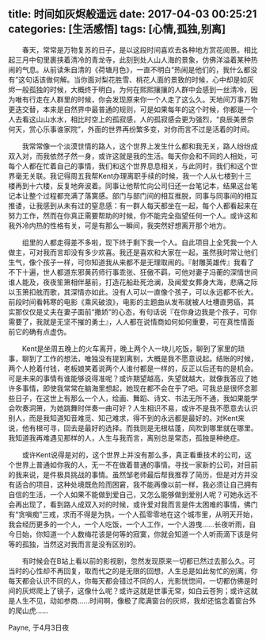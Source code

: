 title: 时间如灰烬般遥远
date: 2017-04-03 00:25:21
categories: [生活感悟]
tags: [心情,孤独,别离]
---
&emsp;&emsp;春天，常常是万物复苏的日子，是以这段时间喜欢去各种地方赏花阅景。相比起三月中旬里裹挟着清冷的青龙寺，此刻到处人山人海的景象，仿佛洋溢着某种热闹的气息。从前读朱自清的《荷塘月色》，一直不明白“热闹是他们的，我什么都没有”这句话该做何解。当你面对梨花胜雪、桃花人面的景致的时候，心中却是如灰烬一般孤独的时候，大概终于明白，为何在熙熙攘攘的人群中会感到一丝清冷，因为唯有行走在人群里的时候，你会发现原来你一个人走了这么久。天地间万事万物更迭交替，本来是自然界中最普通的规则，可是如果每年的这个时候，你都是一个人去看这山山水水，相比时空上的孤寂感，人的孤寂感会更为强烈，“良辰美景奈何天，赏心乐事谁家院”，外面的世界再纷繁多变，对你而言不过是活着的时间。

<!--more-->
&emsp;&emsp;我常常像一个淡漠世情的路人，这个世界上发生什么都和我无关，路人纷纷成双入对，而我依然孑然一身，或许这就是我的生活。每天你会和不同的人相处，可每个人都在忙着自己的事情，我们和这个世界息息相关，与此同时，我们和这个世界毫无关联。我记得周五我帮Kent办理离职手续的时候，我一个人从七楼到十三楼再到十六楼，反复地奔波着。同事让他帮忙向公司归还一台笔记本，结果这台笔记本让整个过程都充满了落寞感。部门与部门间的相互推脱，同事与同事间的相互推诿，让我感到从未有过的窒息感：有一群人每天都坐在一起，每个人都看起来在努力工作，然而在你真正需要帮助的时候，你不能完全指望任何一个人。或许这和我外冷内热的性格有关，可是有那么一瞬间，我突然好想离开那个地方。

&emsp;&emsp;组里的人都走得差不多啦，现下终于剩下我一个人。自此项目上全凭我一个人做主，可对我而言却没有多少欢喜。我还是喜欢和大家在一起，虽然我时常让他们生气，像个孩子一样，可你知道我从来都不是无理取闹的。『射雕英雄传』我看了不下十遍，世人都道东邪黄药师行事乖张、狂傲不羁，可他对妻子冯蘅的深情世间谁人能及，夜夜笙箫相伴墓前，打造花船赴死沧澜，及闻爱女葬身大海，悲痛之际以玉箫扣舷而歌，其深情亦如此。没有人可以一直像个孩子，可以永远都不长大。前段时间看韩寒的电影《乘风破浪》，电影的主题曲从发布就被人吐槽直男癌，其实那仅仅是丈夫在妻子面前“撒娇”的心态，有句话说『在你身边我是个孩子，可你需要了，我就是无坚不摧的勇士』，人人都在说情商如何如何重要，可在真性情面前它的确有点虚伪。

&emsp;&emsp;Kent是坐周五晚上的火车离开，晚上两个人一块儿吃饭，聊到了家里的琐事，聊到了工作的想法，唯独没有提到离别，大概是我不愿意说起。结账的时候，两个人抢着付钱，老板娘笑着说两个人谁付都是一样的，反正以后还有的是机会。可是未来的事情有谁能够说得准呢？或许期望越高，失望就越大，就像我答应了她许多事情，即使我常常在脑海里想起，她现在都不会在乎了吧。可我总是很怀念那些日子，在这世上有那么一个人，绘画、舞蹈、诗文、书法无所不通，我如果能学会吹奏洞箫，为她跳舞时伴奏一曲可好？人生相识不易，或许不是我不愿意去认识别人，而是我知道知音难觅、知己难求，得不到的永远都是最好的。对Kent来说，他有根可寻，回去是最好的选择。而我则是无根枯蓬，风吹到哪里就在哪里。我知道我再难遇见那样的人，人生与我而言，离别总是常态，孤独是种绝症。

&emsp;&emsp;或许Kent说得是对的，这个世界上并没有那么多，真正看重技术的公司，这个世界上普通如你我的人，无一不在做着普通的事情。寻找一家新的公司，对目前的我来说，是件极具挑战的事情。虽然邹老师最后帮我推荐了简历，但是对方并没有适合的项目，这种处境既危险而困窘，我不能再像以前一样，我必须让自己拥有自信的生活，一个人如果不能做到爱自己，又怎么能够做到爱别人呢？可她永远不会再出现了，看到路人成双入对的时候，或许爱对我而言是件太困难的事情，佛门有“贪嗔痴”三戒，求而不得是为执，一个人孤零零地在这个城市里，从明天开始，我会经历更多的一个人，一个人吃饭，一个人工作，一个人游曳……长夜听雨，自今日始，你知道一个人数梅花该是何等的寂寞，你就会知道一个人听雨滴下该是何等的孤独，当然这对我而言是没有区别的。

&emsp;&emsp;有时候会在B站上看以前的影视剧，忽然发现原来一切都已然过去那么久。可当时的心性却不再回复，取而代之的是无限的回想，人生总是如此匆忙的别离，你每天都会认识不同的人，你每天都会错过不同的人，光影恍惚间，一切都仿佛是时间的灰烬爬上了镜子，这像什么呢？或许这就是世事无常，如白云苍狗；或许这就是人生不见，动如参商……时间啊，像极了爬满窗台的灰烬，我却还惦念着窗台外的爬山虎……

Payne, 于4月3日夜